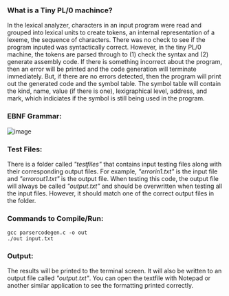 ### What is a Tiny PL/0 machince?
In the lexical analyzer, characters in an input program were read and grouped into lexical units to create tokens, an internal representation of a lexeme, the sequence of characters. There was no check to see if the program inputed was syntactically correct. However, in the tiny PL/0 machine, the tokens are parsed through to (1) check the syntax and (2) generate assembly code. If there is something incorrect about the program, then an error will be printed and the code generation will terminate immediately. But, if there are no errors detected, then the program will print out the generated code and the symbol table. The symbol table will contain the kind, name, value (if there is one), lexigraphical level, address, and mark, which indiciates if the symbol is still being used in the program. 

### EBNF Grammar:
![image](https://github.com/kegrimes/System-Software/assets/117098682/e90742ae-c732-4ca2-80c6-e13a8b8df361)

### Test Files:
There is a folder called _"testfiles"_ that contains input testing files along with their corresponding output files. For example, _"errorin1.txt"_ is the input file and _"errorout1.txt"_ is the output file. When testing this code, the output file will always be called _"output.txt"_ and should be overwritten when testing all the input files. However, it should match one of the correct output files in the folder.

### Commands to Compile/Run:
```
gcc parsercodegen.c -o out
./out input.txt
```

### Output:
The results will be printed to the terminal screen. It will also be written to an output file called _"output.txt"_. You can open the textfile with Notepad or another similar application to see the formatting printed correctly.
